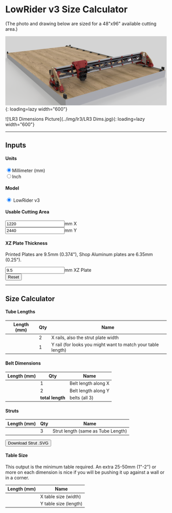 <script src="https://code.jquery.com/jquery-1.9.1.min.js"></script>
<script>
  // Base URL template for Strut SVG files. 
  var strutUrlTemplate = "https://docs.v1engineering.com/lowrider/lr3_strut/{folder}/lr3-strut-plate-variable_{len}.svg";
  var strutSvgFolderPrefix = "svg_";
</script>

# LowRider v3 Size Calculator

(The photo and drawing below are sized for a 48"x96" available cutting area.)

![!LR3 Fancy Picture](../img/lr3/LR3_Render.png){: loading=lazy width="600"}

![!LR3 Dimensions Picture](../img/lr3/LR3 Dims.jpg){: loading=lazy width="600"}

----
## Inputs

#### Units
<input type="radio" onchange="to_mm()" name="units" value="mm" checked>Millimeter (mm)<br/>
<input type="radio" onchange="to_inch()" name="units" value="inches">Inch<br/>

#### Model
<input type="radio" onchange="from_working()" name="model" value="v3" checked> LowRider v3<br/>

#### Usable Cutting Area
<!-- These "value"s are going to be overwritten by the reset_work() function below. -->
<input class="calc" type="number" onchange="from_working()" name="xwork" value="1220" size="6"><span class="units">mm</span> X<br/>
<input class="calc" type="number" onchange="from_working()" name="ywork" value="2440" size="6"><span class="units">mm</span> Y<br/>

#### XZ Plate Thickness
Printed Plates are 9.5mm (0.374"), Shop Aluminum plates are 6.35mm (0.25").

<input class="calc" type="number" onchange="from_working()" name="xzplate" value="9.5" size="6"><span class="units">mm</span> XZ Plate<br/>
<button class="reset" onclick="reset_work()">Reset</button>

----

## Size Calculator

#### Tube Lengths
|Length (<span class="units">mm</span>)| Qty | Name |
|--------------------------------------|-----|------|
|<span name="xrails"     ></span>|2|X rails, also the strut plate width|
|<span name="yrail"     ></span>|1|Y rail (for looks you might want to match your table length)|

#### Belt Dimensions
|Length (<span class="units">mm</span>)| Qty | Name |
|--------------------------------------|-----|------|
|<span name="xbelts"    ></span>|1|Belt length along X|
|<span name="ybelts"    ></span>|2|Belt length along Y|
|<span name="belt_total"></span>|**total length**| belts (all 3)|

#### Struts
Length (<span class="units">mm</span>)|Qty|Name|
|-------------------------------------|---|----|
|<span name="strut"     ></span>|3|Strut length (same as Tube Length)|

<button class="downloadSvg" onclick="download_svg()">Download Strut .SVG</button>


#### Table Size

This output is the minimum table required. An extra 25-50mm (1"-2") or more on each dimension is nice if 
you will be pushing it up against a wall or in a corner.

|Length (<span class="units">mm</span>)| Name |
|--------------------------------------|------|
|<span name="xtable"></span>|X table size (width)|
|<span name="ytable"></span>|Y table size (length)|

<script>


function get_unit_convert() {
  // Get the currently chosen units.
  var units = $("input[name=units]:checked").val();

  // Get the multiplier.
  var unit_convert = 1.0;
  if (units == "mm") {
    // We have mm selected.
    unit_convert = 1.0;
  } else if (units == "inches") {
    // We have inches selected.
    unit_convert = 1.0/25.4;
  }
  else {
    alert("internal error: unrecognized units " + units);
  }
  return unit_convert;
}

function get_offsets() {

  const unit_convert = get_unit_convert();

  var v3 = {};
  v3.xrail_core = 180 * unit_convert;
  v3.yrail_minus_work = 316 * unit_convert;
  v3.ytable_minus_work = 383 * unit_convert;
  v3.xbelt_extra = 80 * unit_convert;
  v3.ybelt_extra = 100 * unit_convert;
  v3.xtable_extra = 126 * unit_convert;
  

  var model = $("input[name=model]:checked").val();
  if (model == "v3") {
    return v3;
  }
    else {
    alert("internal error: unrecognized model " + model);
  }
}

function to_mm() {
  // Find all the labels and change them to mm
  $(".units").text("mm");

  // Set the step attributes (you can also set other attributes here, like min, max, whatever)
  $("input[name=xwork]").attr({
    "step": 10.0
  });
  $("input[name=ywork]").attr({
    "step": 10.0
  });
  $("input[name=xzplate]").attr({
    "step": 0.1  
  });

  // Get the current values.
  var xwork = parseFloat($("input[name=xwork]").val());
  var ywork = parseFloat($("input[name=ywork]").val());
  var xzplate = parseFloat($("input[name=xzplate]").val());

  // Change the units.
  // This Math.round(... * 10.0) / 10.0 is to round to the step.
  $("input[name=xwork]").val(Math.round(xwork * 25.4 * 0.1) / 0.1);
  $("input[name=ywork]").val(Math.round(ywork * 25.4 * 0.1) / 0.1);
  $("input[name=xzplate]").val(Math.round(xzplate * 25.4));
  

  // Recalculate the rest of the page.
  from_working();
}

function to_inch() {
  // Find all the labels and change them to inches
  $(".units").text("inches");

  // Set the step attributes (you can also set other attributes here, like min, max, whatever)
  $("input[name=xwork]").attr({
    "step": 0.25
  });
  $("input[name=ywork]").attr({
    "step": 0.25
  });
  $("input[name=xzplate]").attr({
    "step": 0.004
  });

  // Get the current values.
  var xwork = parseFloat($("input[name=xwork]").val());
  var ywork = parseFloat($("input[name=ywork]").val());
  var xzplate = parseFloat($("input[name=xzplate]").val());

  // Change the units.
  $("input[name=xwork]").val(clip(xwork / 25.4));
  $("input[name=ywork]").val(clip(ywork / 25.4));
  $("input[name=xzplate]").val(clip(xzplate / 25.4));

  // Recalculate the rest of the page.
  from_working();
}

function clip(value) {
  return Math.round(value * 4) / 4; // Round to 0.25
}

function reset_work() {
  const unit_convert = get_unit_convert();
  $("input[name=xwork]").val(clip(1220 * unit_convert));
  $("input[name=ywork]").val(clip(2440 * unit_convert));
  $("input[name=xzplate]").val(clip(9.5 * unit_convert));
  from_working();
}

function from_working() {
  var offsets = get_offsets();

  var xwork = parseFloat($("input[name=xwork]").val());
  var ywork = parseFloat($("input[name=ywork]").val());
  var xzplate = parseFloat($("input[name=xzplate]").val());

  var xrails = xwork + offsets.xrail_core;
  var yrail = ywork + offsets.yrail_minus_work;

  var xbelts = xwork + offsets.xrail_core + offsets.xbelt_extra;
  var ybelts = yrail + offsets.ybelt_extra;
  var belt_total = 1*xbelts + 2*ybelts;

  var xtable = xwork + offsets.xrail_core + 2*xzplate + offsets.xtable_extra;
  var ytable = ywork + offsets.ytable_minus_work;

  $("span[name=xrails]").text(clip(xrails));
  $("span[name=yrail]").text(clip(yrail));
  $("span[name=xbelts]").text(clip(xbelts));
  $("span[name=ybelts]").text(clip(ybelts));
  $("span[name=belt_total]").text(clip(belt_total));
  $("span[name=xzplate]").text(clip(xzplate));
  $("span[name=xtable]").text(clip(xtable));
  $("span[name=ytable]").text(clip(ytable));
  $("span[name=strut]").text(clip(xrails));
}

function download_svg()
{
  var offsets = get_offsets();
  var xwork = parseFloat($("input[name=xwork]").val());
  var xrails = xwork + offsets.xrail_core;

  var units = $("input[name=units]:checked").val();
  var xrailsMetric = (units == "mm") ? xrails : xrails * 25.4; 

  var folder = strutSvgFolderPrefix + ((xrailsMetric < 1000) ? "0" : "1" );
  var strutUrl = strutUrlTemplate
    .replace("{folder}", folder)
    .replace("{len}", Math.round(xrailsMetric));

  window.open(
    strutUrl,
    '_blank'
  );
}

// Set these up the first time.
$(window).on('load', function(){
  // Get back to mm
  $("input[value=mm]").prop('checked', true);
  $("input[value=inches]").prop('checked', false);

  to_mm();

  reset_work();
});

</script>
